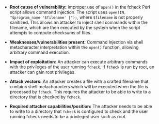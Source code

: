 - **Root cause of vulnerability:** Improper use of `open()` in the fcheck Perl script allows command injection. The script uses `open(IN, "$program_name '$filename' |");`, where `$filename` is not properly sanitized. This allows an attacker to inject shell commands within the filename, which are then executed by the system when the script attempts to compute checksums of files.

- **Weaknesses/vulnerabilities present:** Command Injection via shell metacharacter interpretation within the `open()` function, allowing arbitrary command execution.

- **Impact of exploitation:** An attacker can execute arbitrary commands with the privileges of the user running `fcheck`. If `fcheck` is run by root, an attacker can gain root privileges.

- **Attack vectors:**  An attacker creates a file with a crafted filename that contains shell metacharacters which will be executed when the file is processed by `fcheck`. This requires the attacker to be able to write to a directory that is checked by `fcheck`.

- **Required attacker capabilities/position:** The attacker needs to be able to write to a directory that `fcheck` is configured to check and the user running fcheck needs to be a privileged user such as root.